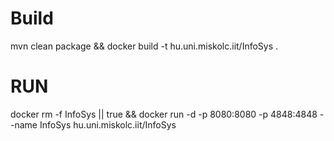 # Build

mvn clean package && docker build -t hu.uni.miskolc.iit/InfoSys .

# RUN

docker rm -f InfoSys || true && docker run -d -p 8080:8080 -p 4848:4848 --name InfoSys hu.uni.miskolc.iit/InfoSys 